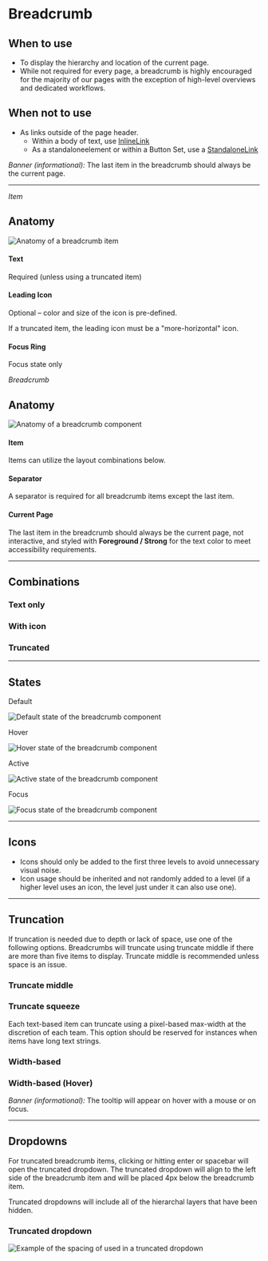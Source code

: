 # Breadcrumb

## When to use

- To display the hierarchy and location of the current page.
- While not required for every page, a breadcrumb is highly encouraged for the majority of our pages with the exception of high-level overviews and dedicated workflows.

## When not to use

- As links outside of the page header.
  - Within a body of text, use [InlineLink](/components/link/inline/overview)
  - As a standaloneelement or within a Button Set, use a [StandaloneLink](/components/link/standalone/overview)

_Banner (informational):_ The last item in the breadcrumb should always be the current page.

---

_Item_

## Anatomy

![Anatomy of a breadcrumb item](/assets/components/breadcrumb/breadcrumb-item_anatomy.png)

#### Text

Required (unless using a truncated item)

#### Leading Icon

Optional – color and size of the icon is pre-defined.

If a truncated item, the leading icon must be a "more-horizontal" icon.

#### Focus Ring

Focus state only

_Breadcrumb_

## Anatomy

![Anatomy of a breadcrumb component](/assets/components/breadcrumb/breadcrumb-anatomy.png)

#### Item

Items can utilize the layout combinations below.

#### Separator

A separator is required for all breadcrumb items except the last item.

#### Current Page

The last item in the breadcrumb should always be the current page, not interactive, and styled with **Foreground / Strong** for the text color to meet accessibility requirements.

---

## Combinations

### Text only

<section>
  <Hds::Breadcrumb::Item @text="Level" />
</section>

### With icon

<section>
  <Hds::Breadcrumb::Item @text="Level" @icon="org" />
</section>

### Truncated

<section>
  <Hds::Breadcrumb::Truncation>
    <Hds::Breadcrumb::Item @text="Level" @icon="org" />
  </Hds::Breadcrumb::Truncation>
</section>

---

## States

Default

![Default state of the breadcrumb component](/assets/components/breadcrumb/breadcrumb-state-default.png)

Hover

![Hover state of the breadcrumb component](/assets/components/breadcrumb/breadcrumb-state-hover.png)

Active

![Active state of the breadcrumb component](/assets/components/breadcrumb/breadcrumb-state-active.png)

Focus

![Focus state of the breadcrumb component](/assets/components/breadcrumb/breadcrumb-state-focus.png)

---

## Icons

<section>
  <Hds::Breadcrumb>
    <Hds::Breadcrumb::Item @text="Level one" @icon="org" />
    <Hds::Breadcrumb::Item @text="Level two" @icon="folder" />
    <Hds::Breadcrumb::Item @text="Level three" @icon="org" />
    <Hds::Breadcrumb::Item @text="Level four" />
    <Hds::Breadcrumb::Item @text="Current" @current={{true}} />
  </Hds::Breadcrumb>
</section>

- Icons should only be added to the first three levels to avoid unnecessary visual noise.
- Icon usage should be inherited and not randomly added to a level (if a higher level uses an icon, the level just under it can also use one).

---

## Truncation

If truncation is needed due to depth or lack of space, use one of the following options. Breadcrumbs will truncate using truncate middle if there are more than five items to display. Truncate middle is recommended unless space is an issue.

### Truncate middle

<section>
  <Hds::Breadcrumb>
    <Hds::Breadcrumb::Item @text="Level one" />
    <Hds::Breadcrumb::Item @text="Level two" />
    <Hds::Breadcrumb::Truncation>
      <Hds::Breadcrumb::Item @text="Level three" />
    </Hds::Breadcrumb::Truncation>
    <Hds::Breadcrumb::Item @text="Level four" />
    <Hds::Breadcrumb::Item @text="Current" @current={{true}} />
  </Hds::Breadcrumb>
</section>

### Truncate squeeze

<section>
  <Hds::Breadcrumb>
    <Hds::Breadcrumb::Item @text="Level one" />
    <Hds::Breadcrumb::Truncation>
      <Hds::Breadcrumb::Item @text="Level two"/>
    </Hds::Breadcrumb::Truncation>
    <Hds::Breadcrumb::Item @text="Current" @current={{true}} />
  </Hds::Breadcrumb>
</section>

Each text-based item can truncate using a pixel-based max-width at the discretion of each team. This option should be reserved for instances when items have long text strings.

### Width-based

<section>
  <Hds::Breadcrumb @itemsCanWrap={{false}}>
    <Hds::Breadcrumb::Item @text="Level one" />
    <Hds::Breadcrumb::Item @text="Level two" />
    <Hds::Breadcrumb::Item @text="Level three truncation" @maxWidth="120px" />
    <Hds::Breadcrumb::Item @text="Level four" />
    <Hds::Breadcrumb::Item @text="Current" @current={{true}} />
  </Hds::Breadcrumb>
</section>

### Width-based (Hover)

<!-- I don't think this functionality actually exists on this component -->

<section>
  <Hds::Breadcrumb @itemsCanWrap={{false}}>
    <Hds::Breadcrumb::Item @text="Level one" />
    <Hds::Breadcrumb::Item @text="Level two" />
    <Hds::Breadcrumb::Item @text="Level three truncation" @maxWidth="120px" />
    <Hds::Breadcrumb::Item @text="Level four" />
    <Hds::Breadcrumb::Item @text="Current" @current={{true}} />
  </Hds::Breadcrumb>
</section>

_Banner (informational):_ The tooltip will appear on hover with a mouse or on focus.

---

## Dropdowns

For truncated breadcrumb items, clicking or hitting enter or spacebar will open the truncated dropdown. The truncated dropdown will align to the left side of the breadcrumb item and will be placed 4px below the breadcrumb item.

Truncated dropdowns will include all of the hierarchal layers that have been hidden.

### Truncated dropdown

![Example of the spacing of used in a truncated dropdown](/assets/components/breadcrumb/breadcrumb-truncated-dropdown.png)
